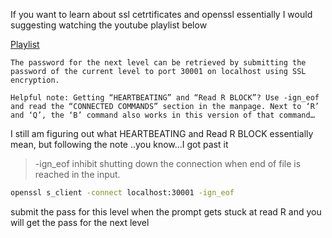 If you want to learn about ssl cetrtificates and openssl essentially I would suggesting watching the  youtube playlist below

[Playlist](https://www.youtube.com/playlist?list=PLIFyRwBY_4bTwRX__Zn4-letrtpSj1mzY)


    The password for the next level can be retrieved by submitting the password of the current level to port 30001 on localhost using SSL encryption.

    Helpful note: Getting “HEARTBEATING” and “Read R BLOCK”? Use -ign_eof and read the “CONNECTED COMMANDS” section in the manpage. Next to ‘R’ and ‘Q’, the ‘B’ command also works in this version of that command…


I still am figuring out what HEARTBEATING and Read R BLOCK essentially mean, but following the note ..you know...I got past it

> -ign_eof
inhibit shutting down the connection when end of file is reached in the input.
    
```bash
openssl s_client -connect localhost:30001 -ign_eof
```

submit the pass for this level when the prompt gets stuck at read R and you will get the pass for the next level